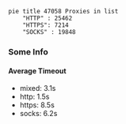 
```mermaid
pie title 47058 Proxies in list
    "HTTP" : 25462
    "HTTPS": 7214
    "SOCKS" : 19848
```

### Some Info
#### Average Timeout

- mixed: 3.1s
- http: 1.5s
- https: 8.5s
- socks: 6.2s